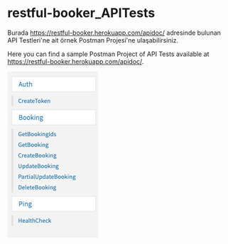 # restful-booker_APITests

Burada https://restful-booker.herokuapp.com/apidoc/ adresinde bulunan API Testleri'ne ait örnek Postman Projesi'ne ulaşabilirsiniz.

Here you can find a sample Postman Project of API Tests available at https://restful-booker.herokuapp.com/apidoc/.

![Alternatif Metin](https://github.com/ridvanntaskiran/restful-booker_APITests/blob/main/Ekran%20Resmi%202023-08-30%2023.32.53.png)
